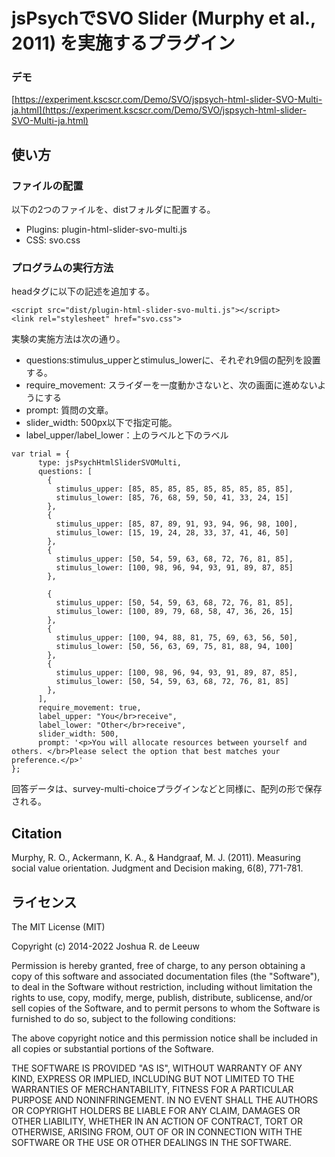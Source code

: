 # jsPsychでSVO Slider (Murphy et al., 2011) を実施するプラグイン
### デモ
[https://experiment.kscscr.com/Demo/SVO/jspsych-html-slider-SVO-Multi-ja.html](https://experiment.kscscr.com/Demo/SVO/jspsych-html-slider-SVO-Multi-ja.html)

## 使い方
### ファイルの配置
以下の2つのファイルを、distフォルダに配置する。
- Plugins: plugin-html-slider-svo-multi.js
- CSS: svo.css

### プログラムの実行方法
headタグに以下の記述を追加する。
```
<script src="dist/plugin-html-slider-svo-multi.js"></script>
<link rel="stylesheet" href="svo.css">
```

実験の実施方法は次の通り。
- questions:stimulus_upperとstimulus_lowerに、それぞれ9個の配列を設置する。
- require_movement: スライダーを一度動かさないと、次の画面に進めないようにする
- prompt: 質問の文章。
- slider_width: 500px以下で指定可能。
- label_upper/label_lower：上のラベルと下のラベル

```
var trial = {
      type: jsPsychHtmlSliderSVOMulti,
      questions: [
        {
          stimulus_upper: [85, 85, 85, 85, 85, 85, 85, 85, 85], 
          stimulus_lower: [85, 76, 68, 59, 50, 41, 33, 24, 15]
        }, 
        {
          stimulus_upper: [85, 87, 89, 91, 93, 94, 96, 98, 100], 
          stimulus_lower: [15, 19, 24, 28, 33, 37, 41, 46, 50]
        },
        {
          stimulus_upper: [50, 54, 59, 63, 68, 72, 76, 81, 85], 
          stimulus_lower: [100, 98, 96, 94, 93, 91, 89, 87, 85]
        }, 

        {
          stimulus_upper: [50, 54, 59, 63, 68, 72, 76, 81, 85], 
          stimulus_lower: [100, 89, 79, 68, 58, 47, 36, 26, 15]
        },
        {
          stimulus_upper: [100, 94, 88, 81, 75, 69, 63, 56, 50], 
          stimulus_lower: [50, 56, 63, 69, 75, 81, 88, 94, 100]
        }, 
        {
          stimulus_upper: [100, 98, 96, 94, 93, 91, 89, 87, 85], 
          stimulus_lower: [50, 54, 59, 63, 68, 72, 76, 81, 85]
        },
      ],
      require_movement: true,
      label_upper: "You</br>receive", 
      label_lower: "Other</br>receive", 
      slider_width: 500,
      prompt: '<p>You will allocate resources between yourself and others. </br>Please select the option that best matches your preference.</p>'
};
```

回答データは、survey-multi-choiceプラグインなどと同様に、配列の形で保存される。

## Citation
Murphy, R. O., Ackermann, K. A., & Handgraaf, M. J. (2011). Measuring social value orientation. Judgment and Decision making, 6(8), 771-781.

## ライセンス
The MIT License (MIT)

Copyright (c) 2014-2022 Joshua R. de Leeuw

Permission is hereby granted, free of charge, to any person obtaining a copy
of this software and associated documentation files (the "Software"), to deal
in the Software without restriction, including without limitation the rights
to use, copy, modify, merge, publish, distribute, sublicense, and/or sell
copies of the Software, and to permit persons to whom the Software is
furnished to do so, subject to the following conditions:

The above copyright notice and this permission notice shall be included in all
copies or substantial portions of the Software.

THE SOFTWARE IS PROVIDED "AS IS", WITHOUT WARRANTY OF ANY KIND, EXPRESS OR
IMPLIED, INCLUDING BUT NOT LIMITED TO THE WARRANTIES OF MERCHANTABILITY,
FITNESS FOR A PARTICULAR PURPOSE AND NONINFRINGEMENT. IN NO EVENT SHALL THE
AUTHORS OR COPYRIGHT HOLDERS BE LIABLE FOR ANY CLAIM, DAMAGES OR OTHER
LIABILITY, WHETHER IN AN ACTION OF CONTRACT, TORT OR OTHERWISE, ARISING FROM,
OUT OF OR IN CONNECTION WITH THE SOFTWARE OR THE USE OR OTHER DEALINGS IN THE
SOFTWARE.
